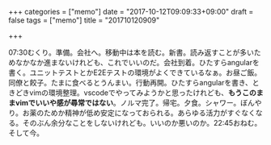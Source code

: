 +++
categories = ["memo"]
date = "2017-10-12T09:09:33+09:00"
draft = false
tags = ["memo"]
title = "201710120909"

+++

07:30むくり。準備。会社へ。移動中は本を読む。新書。読み返すことが多いためなかなか進まないけれども、これでいいのだ。会社到着。ひたすらangularを書く。ユニットテストとかE2Eテストの環境がよくできているなぁ。お昼ご飯。同僚と餃子。たまに食べるとうんまい。行動再開。ひたすらangularを書き、ときどきvimの環境整理。vscodeでやってみようかと思ったけれども、**もうこのままvimでいいや感が尋常ではない**。ノルマ完了。帰宅。夕食。シャワー。ぼんやり。お薬のためか精神が低め安定になっておられる。あらゆる活力がすぐなくなる。そのぶん余分なことをしないけれども。いいのか悪いのか。22:45おねむ。そして今。
